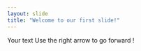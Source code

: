 ```yaml
---
layout: slide
title: "Welcome to our first slide!"
---
```

Your text
Use the right arrow to go forward
!
